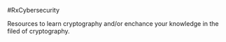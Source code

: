 #RxCybersecurity

Resources to learn cryptography and/or enchance your knowledge in the filed of cryptography.
